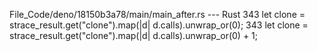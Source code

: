File_Code/deno/18150b3a78/main/main_after.rs --- Rust
343     let clone = strace_result.get("clone").map(|d| d.calls).unwrap_or(0);                                                                                343     let clone = strace_result.get("clone").map(|d| d.calls).unwrap_or(0) + 1;

